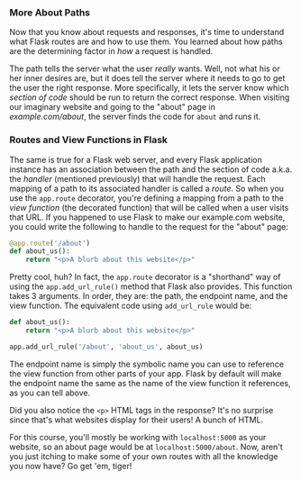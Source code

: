 ### More About Paths

Now that you know about requests and responses, it's time to understand what Flask routes are and how to use them. You learned about how paths are the determining factor in *how* a request is handled.

The path tells the server what the user *really* wants. Well, not what his or her inner desires are, but it does tell the server where it needs to go to get the user the right response. More specifically, it lets the server know which *section of code* should be run to return the correct response. When visiting our imaginary website and going to the "about" page in *example.com/about*, the server finds the code for `about` and runs it.

### Routes and View Functions in Flask

The same is true for a Flask web server, and every Flask application instance has an association between the path and the section of code a.k.a. the *handler* (mentioned previously) that will handle the request. Each mapping of a path to its associated handler is called a *route*. So when you use the `app.route` decorator, you're defining a mapping from a path to the *view function* (the decorated function) that will be called when a user visits that URL. If you happened to use Flask to make our example.com website, you could write the following to handle to the request for the "about" page:

```python
@app.route('/about')
def about_us():
    return "<p>A blurb about this website</p>"
```

Pretty cool, huh? In fact, the `app.route` decorator is a "shorthand" way of using the `app.add_url_rule()` method that Flask also provides. This function takes 3 arguments. In order, they are: the path, the endpoint name, and the view function. The equivalent code using `add_url_rule` would be:

```python
def about_us():
    return "<p>A blurb about this website</p>"

app.add_url_rule('/about', 'about_us', about_us)
```

The endpoint name is simply the symbolic name you can use to reference the view function from other parts of your app. Flask by default will make the endpoint name the same as the name of the view function it references, as you can tell above.

Did you also notice the `<p>` HTML tags in the response? It's no surprise since that's what websites display for their users! A bunch of HTML.

For this course, you'll mostly be working with `localhost:5000` as your website, so an about page would be at `localhost:5000/about`. Now, aren't you just itching to make some of your own routes with all the knowledge you now have? Go get 'em, tiger!

[//]: # (TODO: At some point, may need to talk about application  and request contexts)
